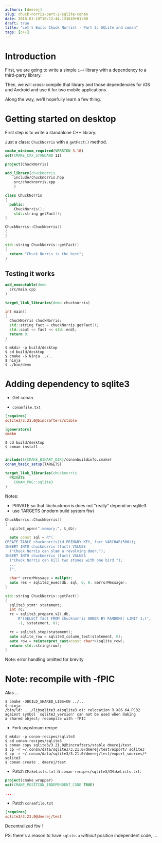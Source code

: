 ```yaml
---
authors: [dmerej]
slug: chuck-norris-part-2-sqlite-conan
date: 2018-03-10T16:12:44.131649+01:00
draft: true
title: "Let's Build Chuck Norris! - Part 2: SQLite and conan"
tags: [c++]
---
```


# Introduction

First, we are going to write a simple `C++` library with a dependency to a third-party library.

Then, we will cross-compile that library and those dependencies for iOS and Android and use it for two mobile applications.

Along the way, we'll hopefully learn a few thing.

# Getting started on desktop

First step is to write a standalone C++ library.

Just a class: `ChuckNorris` with a `getFact()` method.


  ```cmake
  cmake_minimum_required(VERSION 3.10)
set(CMAKE_CXX_STANDARD 11)

project(ChuckNorris)

  add_library(chucknorris
      include/chucknorris.hpp
      src/chucknorris.cpp
      )
```

```cpp
class ChuckNorris
{
  public:
    ChuckNorris();
    std::string getFact();
}
```

```cpp
ChuckNorris::ChuckNorris()
{
}

std::string ChuckNorris::getFact()
{
  return "Chuck Norris is the best";
}
```

## Testing it works

```cmake
add_executable(demo
  src/main.cpp
)

target_link_libraries(demo chucknorris)
```

```cpp
int main()
{
  ChuckNorris chuckNorris;
  std::string fact = chuckNorris.getFact();
  std::cout << fact << std::endl;
  return 0;
}
```

```console
$ mkdir -p build/desktop
$ cd build/desktop
$ cmake -G Ninja ../..
$ ninja
$ ./bin/demo
```

# Adding dependency to sqlite3

* Get conan

* `conanfile.txt`

```cfg
[requires]
sqlite3/3.21.0@bincrafters/stable

[generators]
cmake
```

```console
$ cd build/desktop
$ conan install ..
```

```cmake

include(${CMAKE_BINARY_DIR}/conanbuildinfo.cmake)
conan_basic_setup(TARGETS)

target_link_libraries(chucknorris
  PRIVATE
    CONAN_PKG::sqlite3
)
```

Notes:

* PRIVATE so that libchucknorris does not "really" depend on sqlite3
* use TARGETS (modern build system ftw)


```cpp
ChuckNorris::ChuckNorris()
{
  sqlite3_open(":memory:", &_db);

  auto const sql = R"(
CREATE TABLE chucknorris(id PRIMARY_KEY, fact VARCHAR(500));
INSERT INTO chucknorris (fact) VALUES
  ("Chuck Norris can slam a revolving door.");
INSERT INTO chucknorris (fact) VALUES
  ("Chuck Norris can kill two stones with one bird.");
  ...
  )";

  char* errorMessage = nullptr;
  auto res = sqlite3_exec(db, sql, 0, 0, &errorMessage);
}

std::string ChuckNorris::getFact()
{
  sqlite3_stmt* statement;
  int rc;
  rc = sqlite3_prepare_v2(_db,
      R"(SELECT fact FROM chucknorris ORDER BY RANDOM() LIMIT 1;)",
      -1, &statement, 0);

  rc = sqlite3_step(statement);
  auto sqlite_row = sqlite3_column_text(statement, 0);
  auto row = reinterpret_cast<const char*>(sqlite_row);
  return std::string(row);
}
```

Note: error handling omitted for brevity


# Note: recompile with -fPIC

Alas ...

```console
$ cmake -DBUILD_SHARED_LIBS=ON ../..
$ ninja
/bin/ld: .../libsqlite3.a(sqlite3.o): relocation R_X86_64_PC32
against symbol `sqlite3_version' can not be used when making
a shared object; recompile with -fPIC
```


* Fork uspstream recipe


```console
$ mkdir -p conan-recipes/sqlite3
$ cd conan-recipes/sqlite3
$ conan copy sqlite3/3.21.0@bincrafters/stable dmerej/test
$ cp -r ~/.conan/data/sqlite3/3.21.0/dmerej/test/export/ sqlite3
$ cp -r ~/.conan/data/sqlite3/3.21.0/dmerej/test/export_sources/* sqlite3
$ conan create . dmerej/test
```

* Patch `CMakeLists.txt` in `conan-recipes/sqlite3/CMakeLists.txt`:

```cmake
project(cmake_wrapper)
set(CMAKE_POSITION_INDEPENDENT_CODE TRUE)

...
```

* Patch `conanfile.txt`
```cfg
[requires]
sqlite3/3.21.0@dmerej/test
```

Decentralized ftw !


PS: there's a reason to have `sqlite.a` *without* position independent code, ...
